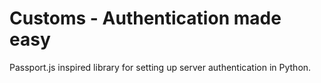 # Customs - Authentication made easy
Passport.js inspired library for setting up server authentication in Python.
